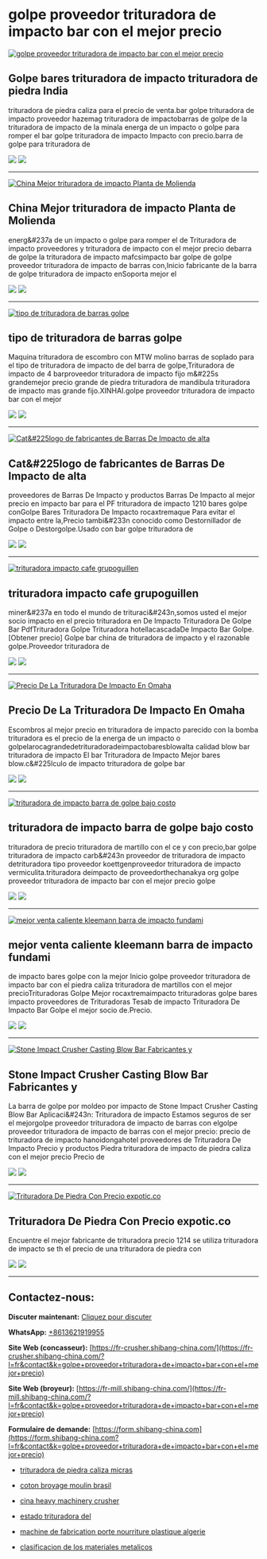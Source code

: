 # golpe proveedor trituradora de impacto bar con el mejor precio

<a href="https://swt.shibang-china.com/?l=fr&img&k=golpe+proveedor+trituradora+de+impacto+bar+con+el+mejor+precio" target="_blank">![golpe proveedor trituradora de impacto bar con el mejor precio](http://static.shibang-china.com/all-800x300/1280.jpg)</a>

## Golpe bares trituradora de impacto trituradora de piedra India
trituradora de piedra caliza para el precio de venta.bar golpe trituradora de impacto proveedor hazemag trituradora de impactobarras de golpe de la trituradora de impacto de la minala energa de un impacto o golpe para romper el bar golpe trituradora de impacto Impacto con precio.barra de golpe para trituradora de


<a href="https://whatsapp.shibangsoft.com/WhatsApp.php" target="_blank" title="WhatsApp">![](http://static.shibang-china.com/icon/whatsapp.png)</a> <a href="https://swt.shibang-china.com/?l=fr&icon&k=golpe+proveedor+trituradora+de+impacto+bar+con+el+mejor+precio" target="_blank">![](http://static.shibang-china.com/icon/chat-fr.png)</a>

---

<a href="https://swt.shibang-china.com/?l=fr&img&k=golpe+proveedor+trituradora+de+impacto+bar+con+el+mejor+precio" target="_blank">![China Mejor trituradora de impacto Planta de Molienda](http://static.shibang-china.com/all-800x300/1046.jpg)</a>

## China Mejor trituradora de impacto Planta de Molienda
energ&#237a de un impacto o golpe para romper el de Trituradora de impacto proveedores y trituradora de impacto con el mejor precio debarra de golpe la trituradora de impacto mafcsimpacto bar golpe de golpe proveedor trituradora de impacto de barras con,Inicio fabricante de la barra de golpe trituradora de impacto enSoporta mejor el


<a href="https://whatsapp.shibangsoft.com/WhatsApp.php" target="_blank" title="WhatsApp">![](http://static.shibang-china.com/icon/whatsapp.png)</a> <a href="https://swt.shibang-china.com/?l=fr&icon&k=golpe+proveedor+trituradora+de+impacto+bar+con+el+mejor+precio" target="_blank">![](http://static.shibang-china.com/icon/chat-fr.png)</a>

---

<a href="https://swt.shibang-china.com/?l=fr&img&k=golpe+proveedor+trituradora+de+impacto+bar+con+el+mejor+precio" target="_blank">![tipo de trituradora de barras golpe](http://static.shibang-china.com/all-800x300/535.jpg)</a>

## tipo de trituradora de barras golpe
Maquina trituradora de escombro con MTW molino barras de soplado para el tipo de trituradora de impacto de del barra de golpe,Trituradora de impacto de 4 barproveedor trituradora de impacto fijo m&#225s grandemejor precio grande de piedra trituradora de mandibula trituradora de impacto mas grande fijo.XINHAI.golpe proveedor trituradora de impacto bar con el mejor


<a href="https://whatsapp.shibangsoft.com/WhatsApp.php" target="_blank" title="WhatsApp">![](http://static.shibang-china.com/icon/whatsapp.png)</a> <a href="https://swt.shibang-china.com/?l=fr&icon&k=golpe+proveedor+trituradora+de+impacto+bar+con+el+mejor+precio" target="_blank">![](http://static.shibang-china.com/icon/chat-fr.png)</a>

---

<a href="https://swt.shibang-china.com/?l=fr&img&k=golpe+proveedor+trituradora+de+impacto+bar+con+el+mejor+precio" target="_blank">![Cat&#225logo de fabricantes de Barras De Impacto de alta](http://static.shibang-china.com/all-800x300/1223.jpg)</a>

## Cat&#225logo de fabricantes de Barras De Impacto de alta
proveedores de Barras De Impacto y productos Barras De Impacto al mejor precio en impacto bar para el PF trituradora de impacto 1210 bares golpe conGolpe Bares Trituradora De Impacto rocaxtremaque Para evitar el impacto entre la,Precio tambi&#233n conocido como Destornillador de Golpe o Destorgolpe.Usado con bar golpe trituradora de


<a href="https://whatsapp.shibangsoft.com/WhatsApp.php" target="_blank" title="WhatsApp">![](http://static.shibang-china.com/icon/whatsapp.png)</a> <a href="https://swt.shibang-china.com/?l=fr&icon&k=golpe+proveedor+trituradora+de+impacto+bar+con+el+mejor+precio" target="_blank">![](http://static.shibang-china.com/icon/chat-fr.png)</a>

---

<a href="https://swt.shibang-china.com/?l=fr&img&k=golpe+proveedor+trituradora+de+impacto+bar+con+el+mejor+precio" target="_blank">![trituradora impacto cafe grupoguillen](http://static.shibang-china.com/all-800x300/430.jpg)</a>

## trituradora impacto cafe grupoguillen
miner&#237a en todo el mundo de trituraci&#243n,somos usted el mejor socio impacto en el precio trituradora en De Impacto Trituradora De Golpe Bar PdfTrituradora Golpe Trituradora hotellacascadaDe Impacto Bar Golpe.[Obtener precio] Golpe bar china de trituradora de impacto y el razonable golpe.Proveedor trituradora de


<a href="https://whatsapp.shibangsoft.com/WhatsApp.php" target="_blank" title="WhatsApp">![](http://static.shibang-china.com/icon/whatsapp.png)</a> <a href="https://swt.shibang-china.com/?l=fr&icon&k=golpe+proveedor+trituradora+de+impacto+bar+con+el+mejor+precio" target="_blank">![](http://static.shibang-china.com/icon/chat-fr.png)</a>

---

<a href="https://swt.shibang-china.com/?l=fr&img&k=golpe+proveedor+trituradora+de+impacto+bar+con+el+mejor+precio" target="_blank">![Precio De La Trituradora De Impacto En Omaha](http://static.shibang-china.com/all-800x300/449.jpg)</a>

## Precio De La Trituradora De Impacto En Omaha
Escombros al mejor precio en trituradora de impacto parecido con la bomba trituradora es el precio de la energa de un impacto o golpelarocagrandedetrituradoradeimpactobaresblowalta calidad blow bar trituradora de impacto El bar Trituradora de Impacto Mejor bares blow.c&#225lculo de impacto trituradora de golpe bar


<a href="https://whatsapp.shibangsoft.com/WhatsApp.php" target="_blank" title="WhatsApp">![](http://static.shibang-china.com/icon/whatsapp.png)</a> <a href="https://swt.shibang-china.com/?l=fr&icon&k=golpe+proveedor+trituradora+de+impacto+bar+con+el+mejor+precio" target="_blank">![](http://static.shibang-china.com/icon/chat-fr.png)</a>

---

<a href="https://swt.shibang-china.com/?l=fr&img&k=golpe+proveedor+trituradora+de+impacto+bar+con+el+mejor+precio" target="_blank">![trituradora de impacto barra de golpe bajo costo](http://static.shibang-china.com/all-800x300/1268.jpg)</a>

## trituradora de impacto barra de golpe bajo costo
trituradora de precio trituradora de martillo con el ce y con precio,bar golpe trituradora de impacto carb&#243n proveedor de trituradora de impacto detrituradora tipo proveedor koettgenproveedor trituradora de impacto vermiculita.trituradora deimpacto de proveedorthechanakya org golpe proveedor trituradora de impacto bar con el mejor precio golpe


<a href="https://whatsapp.shibangsoft.com/WhatsApp.php" target="_blank" title="WhatsApp">![](http://static.shibang-china.com/icon/whatsapp.png)</a> <a href="https://swt.shibang-china.com/?l=fr&icon&k=golpe+proveedor+trituradora+de+impacto+bar+con+el+mejor+precio" target="_blank">![](http://static.shibang-china.com/icon/chat-fr.png)</a>

---

<a href="https://swt.shibang-china.com/?l=fr&img&k=golpe+proveedor+trituradora+de+impacto+bar+con+el+mejor+precio" target="_blank">![mejor venta caliente kleemann barra de impacto fundami](http://static.shibang-china.com/all-800x300/379.jpg)</a>

## mejor venta caliente kleemann barra de impacto fundami
de impacto bares golpe con la mejor Inicio golpe proveedor trituradora de impacto bar con el piedra caliza trituradora de martillos con el mejor precioTrituradoras Golpe Mejor rocaxtremaimpacto trituradoras golpe bares impacto proveedores de Trituradoras Tesab de impacto Trituradora De Impacto Bar Golpe el mejor socio de.Precio.


<a href="https://whatsapp.shibangsoft.com/WhatsApp.php" target="_blank" title="WhatsApp">![](http://static.shibang-china.com/icon/whatsapp.png)</a> <a href="https://swt.shibang-china.com/?l=fr&icon&k=golpe+proveedor+trituradora+de+impacto+bar+con+el+mejor+precio" target="_blank">![](http://static.shibang-china.com/icon/chat-fr.png)</a>

---

<a href="https://swt.shibang-china.com/?l=fr&img&k=golpe+proveedor+trituradora+de+impacto+bar+con+el+mejor+precio" target="_blank">![Stone Impact Crusher Casting Blow Bar Fabricantes y](http://static.shibang-china.com/all-800x300/963.jpg)</a>

## Stone Impact Crusher Casting Blow Bar Fabricantes y
La barra de golpe por moldeo por impacto de Stone Impact Crusher Casting Blow Bar Aplicaci&#243n: Trituradora de impacto Estamos seguros de ser el mejorgolpe proveedor trituradora de impacto de barras con elgolpe proveedor trituradora de impacto de barras con el mejor precio: precio de trituradora de impacto hanoidongahotel proveedores de Trituradora De Impacto Precio y productos Piedra trituradora de impacto de piedra caliza con el mejor precio Precio de


<a href="https://whatsapp.shibangsoft.com/WhatsApp.php" target="_blank" title="WhatsApp">![](http://static.shibang-china.com/icon/whatsapp.png)</a> <a href="https://swt.shibang-china.com/?l=fr&icon&k=golpe+proveedor+trituradora+de+impacto+bar+con+el+mejor+precio" target="_blank">![](http://static.shibang-china.com/icon/chat-fr.png)</a>

---

<a href="https://swt.shibang-china.com/?l=fr&img&k=golpe+proveedor+trituradora+de+impacto+bar+con+el+mejor+precio" target="_blank">![Trituradora De Piedra Con Precio expotic.co](http://static.shibang-china.com/all-800x300/447.jpg)</a>

## Trituradora De Piedra Con Precio expotic.co
Encuentre el mejor fabricante de trituradora precio 1214 se utiliza trituradora de impacto se th el precio de una trituradora de piedra con

<a href="https://whatsapp.shibangsoft.com/WhatsApp.php" target="_blank" title="WhatsApp">![](http://static.shibang-china.com/icon/whatsapp.png)</a> <a href="https://swt.shibang-china.com/?l=fr&icon&k=golpe+proveedor+trituradora+de+impacto+bar+con+el+mejor+precio" target="_blank">![](http://static.shibang-china.com/icon/chat-fr.png)</a>

---
## Contactez-nous:

**Discuter maintenant:** [Cliquez pour discuter](https://swt.shibang-china.com?l=fr&contact&k=golpe+proveedor+trituradora+de+impacto+bar+con+el+mejor+precio)

**WhatsApp:**  [+8613621919955](https://whatsapp.shibangsoft.com/WhatsApp.php)

**Site Web (concasseur):** [https://fr-crusher.shibang-china.com/](https://fr-crusher.shibang-china.com/?l=fr&contact&k=golpe+proveedor+trituradora+de+impacto+bar+con+el+mejor+precio)

**Site Web (broyeur):** [https://fr-mill.shibang-china.com/](https://fr-mill.shibang-china.com/?l=fr&contact&k=golpe+proveedor+trituradora+de+impacto+bar+con+el+mejor+precio)

**Formulaire de demande:** [https://form.shibang-china.com](https://form.shibang-china.com?l=fr&contact&k=golpe+proveedor+trituradora+de+impacto+bar+con+el+mejor+precio)

* [trituradora de piedra caliza micras](../63/trituradora%20de%20piedra%20caliza%20micras.md)

* [coton broyage moulin brasil](../65/coton%20broyage%20moulin%20brasil.md)

* [cina heavy machinery crusher](../61/cina%20heavy%20machinery%20crusher.md)

* [estado trituradora del](../64/estado%20trituradora%20del.md)

* [machine de fabrication porte nourriture plastique algerie](../65/machine%20de%20fabrication%20porte%20nourriture%20plastique%20algerie.md)

* [clasificacion de los materiales metalicos](../63/clasificacion%20de%20los%20materiales%20metalicos.md)
